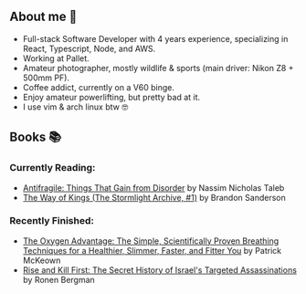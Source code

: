 ## About me 👋
- Full-stack Software Developer with 4 years experience, specializing in React, Typescript, Node, and AWS.
- Working at Pallet.
- Amateur photographer, mostly wildlife & sports (main driver: Nikon Z8 + 500mm PF).
- Coffee addict, currently on a V60 binge.
- Enjoy amateur powerlifting, but pretty bad at it.
- I use vim & arch linux btw 🤓


## Books 📚
### Currently Reading:
<!-- GOODREADS-LIST:START -->
- [Antifragile: Things That Gain from Disorder](https://www.goodreads.com/review/show/7036561255?utm_medium=api&utm_source=rss) by Nassim Nicholas Taleb
- [The Way of Kings (The Stormlight Archive, #1)](https://www.goodreads.com/review/show/6055799913?utm_medium=api&utm_source=rss) by Brandon Sanderson
<!-- GOODREADS-LIST:END -->
### Recently Finished:
<!-- GOODREADS-FINISHED:START -->
- [The Oxygen Advantage: The Simple, Scientifically Proven Breathing Techniques for a Healthier, Slimmer, Faster, and Fitter You](https://www.goodreads.com/review/show/7017919737?utm_medium=api&utm_source=rss) by Patrick McKeown
- [Rise and Kill First: The Secret History of Israel's Targeted Assassinations](https://www.goodreads.com/review/show/5296157170?utm_medium=api&utm_source=rss) by Ronen Bergman
<!-- GOODREADS-FINISHED:END -->
